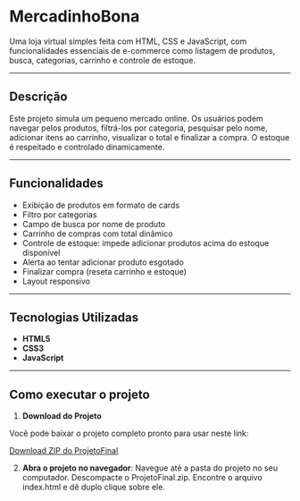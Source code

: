 # MercadinhoBona

Uma loja virtual simples feita com HTML, CSS e JavaScript, com funcionalidades essenciais de e-commerce como listagem de produtos, busca, categorias, carrinho e controle de estoque.

---

## Descrição

Este projeto simula um pequeno mercado online. Os usuários podem navegar pelos produtos, filtrá-los por categoria, pesquisar pelo nome, adicionar itens ao carrinho, visualizar o total e finalizar a compra. O estoque é respeitado e controlado dinamicamente.

---

## Funcionalidades

- Exibição de produtos em formato de cards  
- Filtro por categorias  
- Campo de busca por nome de produto  
- Carrinho de compras com total dinâmico  
- Controle de estoque: impede adicionar produtos acima do estoque disponível  
- Alerta ao tentar adicionar produto esgotado  
- Finalizar compra (reseta carrinho e estoque)  
- Layout responsivo  

---

## Tecnologias Utilizadas

- **HTML5**  
- **CSS3**  
- **JavaScript**

---

## Como executar o projeto

1. **Download do Projeto**

Você pode baixar o projeto completo pronto para usar neste link:

[Download ZIP do ProjetoFinal](https://github.com/ArthurBona/Devs2Blu_Arthur/releases/tag/v1.0)

2. **Abra o projeto no navegador**:
    Navegue até a pasta do projeto no seu computador.
    Descompacte o ProjetoFinal.zip.
    Encontre o arquivo index.html e dê duplo clique sobre ele.
    
